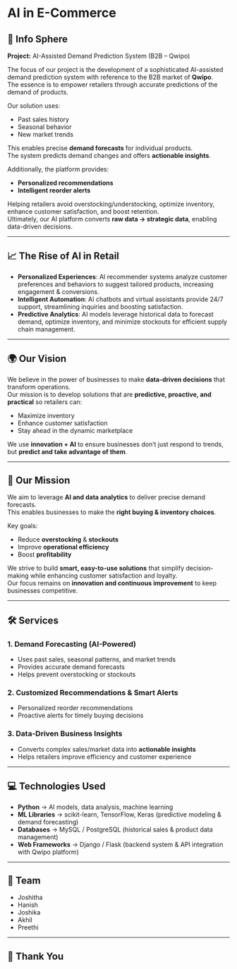 # AI in E-Commerce

## 📌 Info Sphere
**Project:** AI-Assisted Demand Prediction System (B2B – Qwipo)  

The focus of our project is the development of a sophisticated AI-assisted demand prediction system with reference to the B2B market of **Qwipo**.  
The essence is to empower retailers through accurate predictions of the demand of products.  

Our solution uses:
- Past sales history  
- Seasonal behavior  
- New market trends  

This enables precise **demand forecasts** for individual products.  
The system predicts demand changes and offers **actionable insights**.  

Additionally, the platform provides:
- **Personalized recommendations**  
- **Intelligent reorder alerts**  

Helping retailers avoid overstocking/understocking, optimize inventory, enhance customer satisfaction, and boost retention.  
Ultimately, our AI platform converts **raw data → strategic data**, enabling data-driven decisions.

---

## 📈 The Rise of AI in Retail
- **Personalized Experiences**: AI recommender systems analyze customer preferences and behaviors to suggest tailored products, increasing engagement & conversions.  
- **Intelligent Automation**: AI chatbots and virtual assistants provide 24/7 support, streamlining inquiries and boosting satisfaction.  
- **Predictive Analytics**: AI models leverage historical data to forecast demand, optimize inventory, and minimize stockouts for efficient supply chain management.  

---

## 🌍 Our Vision
We believe in the power of businesses to make **data-driven decisions** that transform operations.  
Our mission is to develop solutions that are **predictive, proactive, and practical** so retailers can:
- Maximize inventory  
- Enhance customer satisfaction  
- Stay ahead in the dynamic marketplace  

We use **innovation + AI** to ensure businesses don’t just respond to trends, but **predict and take advantage of them**.

---

## 🎯 Our Mission
We aim to leverage **AI and data analytics** to deliver precise demand forecasts.  
This enables businesses to make the **right buying & inventory choices**.  

Key goals:
- Reduce **overstocking** & **stockouts**  
- Improve **operational efficiency**  
- Boost **profitability**  

We strive to build **smart, easy-to-use solutions** that simplify decision-making while enhancing customer satisfaction and loyalty.  
Our focus remains on **innovation and continuous improvement** to keep businesses competitive.

---

## 🛠️ Services

### 1. Demand Forecasting (AI-Powered)
- Uses past sales, seasonal patterns, and market trends  
- Provides accurate demand forecasts  
- Helps prevent overstocking or stockouts  

### 2. Customized Recommendations & Smart Alerts
- Personalized reorder recommendations  
- Proactive alerts for timely buying decisions  

### 3. Data-Driven Business Insights
- Converts complex sales/market data into **actionable insights**  
- Helps retailers improve efficiency and customer experience  

---

## 💻 Technologies Used
- **Python** → AI models, data analysis, machine learning  
- **ML Libraries** → scikit-learn, TensorFlow, Keras (predictive modeling & demand forecasting)  
- **Databases** → MySQL / PostgreSQL (historical sales & product data management)  
- **Web Frameworks** → Django / Flask (backend system & API integration with Qwipo platform)  

---

## 👥 Team
- Joshitha  
- Hanish  
- Joshika  
- Akhil  
- Preethi  

---

## 🙏 Thank You
